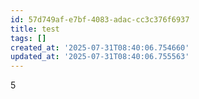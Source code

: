 ```yaml
---
id: 57d749af-e7bf-4083-adac-cc3c376f6937
title: test
tags: []
created_at: '2025-07-31T08:40:06.754660'
updated_at: '2025-07-31T08:40:06.755563'
---
```

5